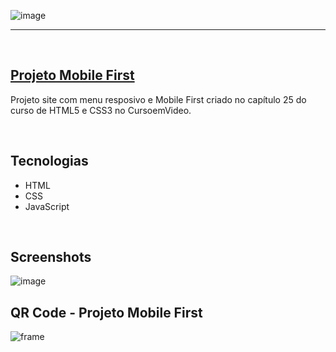 ![image](https://user-images.githubusercontent.com/106173624/215790204-371f8a2b-bfbd-4d58-a08e-42b4477b1f1d.png)

<hr>
<br/>

## [Projeto Mobile First](https://nathrds.github.io/menu-responsivo/)

Projeto site com menu resposivo e Mobile First criado no capítulo 25 do curso de HTML5 e CSS3 no CursoemVideo.

<br/>

## Tecnologias
* HTML
* CSS
* JavaScript

<br/>

## Screenshots
![image](https://user-images.githubusercontent.com/106173624/215791547-9ecaa1ec-f6b2-4777-bac0-f43729f66917.png)


## QR Code - Projeto Mobile First
![frame](https://user-images.githubusercontent.com/106173624/215794089-15574f2c-2cd1-4537-9e50-82ae8c550205.png)
